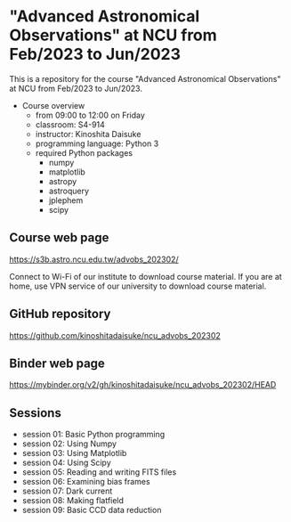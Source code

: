 # "Advanced Astronomical Observations" at NCU from Feb/2023 to Jun/2023 #

This is a repository for the course "Advanced Astronomical Observations" at NCU from Feb/2023 to Jun/2023.

- Course overview
  - from 09:00 to 12:00 on Friday
  - classroom: S4-914
  - instructor: Kinoshita Daisuke
  - programming language: Python 3
  - required Python packages
    - numpy
    - matplotlib
    - astropy
    - astroquery
    - jplephem
    - scipy

## Course web page ##

https://s3b.astro.ncu.edu.tw/advobs_202302/

Connect to Wi-Fi of our institute to download course material.
If you are at home, use VPN service of our university to download course material.

## GitHub repository ##

https://github.com/kinoshitadaisuke/ncu_advobs_202302

## Binder web page ##

https://mybinder.org/v2/gh/kinoshitadaisuke/ncu_advobs_202302/HEAD

## Sessions ##

- session 01: Basic Python programming
- session 02: Using Numpy
- session 03: Using Matplotlib
- session 04: Using Scipy
- session 05: Reading and writing FITS files
- session 06: Examining bias frames
- session 07: Dark current
- session 08: Making flatfield
- session 09: Basic CCD data reduction
